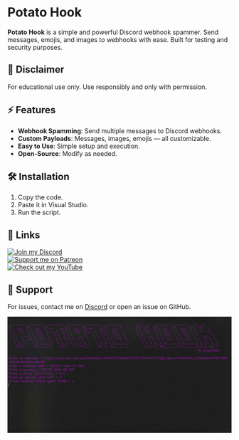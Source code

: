 # Potato Hook

**Potato Hook** is a simple and powerful Discord webhook spammer. Send messages, emojis, and images to webhooks with ease. Built for testing and security purposes.

## 🚨 Disclaimer

For educational use only. Use responsibly and only with permission.

## ⚡ Features

- **Webhook Spamming**: Send multiple messages to Discord webhooks.
- **Custom Payloads**: Messages, images, emojis — all customizable.
- **Easy to Use**: Simple setup and execution.
- **Open-Source**: Modify as needed.

## 🛠️ Installation

1. Copy the code.
2. Paste it in Visual Studio.
3. Run the script.

## 🔗 Links

[![Join my Discord](https://img.shields.io/badge/Join%20my%20Discord-7289DA?style=for-the-badge&logo=discord)](https://discord.gg/JkT5YtRpkp)  
[![Support me on Patreon](https://img.shields.io/badge/Support%20me%20on%20Patreon-F96854?style=for-the-badge&logo=patreon)](https://patreon.com/bigcheesh)  
[![Check out my YouTube](https://img.shields.io/badge/Check%20out%20my%20YouTube%20Channel-FF0000?style=for-the-badge&logo=youtube)](https://www.youtube.com/@bigcheesh)

## 💬 Support

For issues, contact me on [Discord](https://discord.gg/JkT5YtRpkp) or open an issue on GitHub.

![Potato Hook](potatohook.png)

